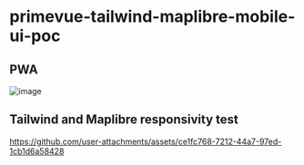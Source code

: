 # primevue-tailwind-maplibre-mobile-ui-poc


## PWA

![image](https://github.com/user-attachments/assets/bea4e6c4-9a31-48cf-8a6f-82989f833219)


## Tailwind and Maplibre responsivity test

https://github.com/user-attachments/assets/ce1fc768-7212-44a7-97ed-1cb1d6a58428
